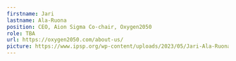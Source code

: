 ```yaml
---
firstname: Jari
lastname: Ala-Ruona
position: CEO, Aion Sigma Co-chair, Oxygen2050
role: TBA
url: https://oxygen2050.com/about-us/
picture: https://www.ipsp.org/wp-content/uploads/2023/05/Jari-Ala-Ruona.png
---
```

